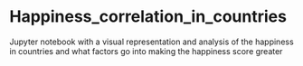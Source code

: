 # Happiness_correlation_in_countries
Jupyter notebook with a visual representation and analysis of the happiness in countries and what factors go into making the happiness score greater
